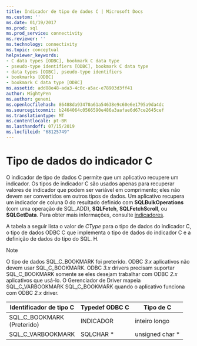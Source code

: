 ```yaml
---
title: Indicador de tipo de dados C | Microsoft Docs
ms.custom: ''
ms.date: 01/19/2017
ms.prod: sql
ms.prod_service: connectivity
ms.reviewer: ''
ms.technology: connectivity
ms.topic: conceptual
helpviewer_keywords:
- C data types [ODBC], bookmark C data type
- pseudo-type identifiers [ODBC], bookmark C data type
- data types [ODBC], pseudo-type identifiers
- bookmarks [ODBC]
- bookmark C data type [ODBC]
ms.assetid: add88e48-ada3-4c0c-a5ac-e78903d3ff41
author: MightyPen
ms.author: genemi
ms.openlocfilehash: 86488da93470a61a54638e9c60e6e1795a9da4dc
ms.sourcegitcommit: b2464064c0566590e486a3aafae6d67ce2645cef
ms.translationtype: MT
ms.contentlocale: pt-BR
ms.lasthandoff: 07/15/2019
ms.locfileid: "68125749"
---
```

# <a name="bookmark-c-data-type"></a>Tipo de dados do indicador C
O indicador de tipo de dados C permite que um aplicativo recupere um indicador. Os tipos de indicador C são usados apenas para recuperar valores de indicador que podem ser variável em comprimento; eles não devem ser convertidos em outros tipos de dados. Um aplicativo recupera um indicador de coluna 0 do resultado definido com **SQLBulkOperations** (com uma operação de SQL_ADD), **SQLFetch**, **SQLFetchScroll**, ou **SQLGetData**. Para obter mais informações, consulte [indicadores](../../../odbc/reference/develop-app/bookmarks-odbc.md).  
  
 A tabela a seguir lista o valor de *CType* para o tipo de dados do indicador C, o tipo de dados ODBC C que implementa o tipo de dados do indicador C e a definição de dados do tipo do SQL. H.  
  
> [!NOTE]
>  O tipo de dados SQL_C_BOOKMARK foi preterido. ODBC *3.x* aplicativos não devem usar SQL_C_BOOKMARK. ODBC *3.x* drivers precisam suportar SQL_C_BOOKMARK somente se eles desejam trabalhar com ODBC *2.x* aplicativos que usá-lo. O Gerenciador de Driver mapeia SQL_C_VARBOOKMARK SQL_C_BOOKMARK quando o aplicativo funciona com ODBC *2.x* driver.  
  
|Identificador de tipo C|Typedef ODBC C|Tipo de C|  
|-----------------------|--------------------|------------|  
|SQL_C_BOOKMARK<br />(Preterido)|INDICADOR|inteiro longo|  
|SQL_C_VARBOOKMARK|SQLCHAR *|unsigned char *|
